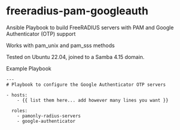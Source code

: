 # freeradius-pam-googleauth
Ansible Playbook to build FreeRADIUS servers with PAM and Google Authenticator (OTP) support

Works with pam_unix and pam_sss methods

Tested on Ubuntu 22.04, joined to a Samba 4.15 domain.

Example Playbook

```
---
# Playbook to configure the Google Authenticator OTP servers

- hosts:
    - {{ list them here... add however many lines you want }}

  roles:
    - pamonly-radius-servers
    - google-authenticator
```
